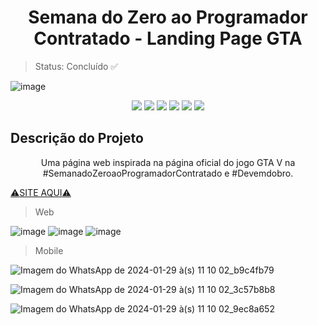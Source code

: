 <h1 align="center">Semana do Zero ao Programador Contratado - Landing Page GTA</h1>

>Status: Concluído ✅
>
![image](https://github.com/anafaguilar/projeto-gta5/assets/72056797/be376f8e-909b-47c6-bfa3-e3722a15759e)

<p align="center">
<img src="https://img.shields.io/github/license/ISS2718/SpotClone"/>
<img src="https://img.shields.io/badge/Imersão Front--End-Alura-blue"/>
<img src="https://img.shields.io/badge/_-HTML5-grey?logo=html5"/>
<img src="https://img.shields.io/badge/_-CSS3-grey?logo=css3"/>
<img src="https://img.shields.io/badge/_-javascript-grey?logo=javascript"/>
<img src= https://img.shields.io/badge/--007ACC?logo=visual%20studio%20code&logoColor=ffffff)](https://code.visualstudio.com/) />
</p>

## Descrição do Projeto
<p align="center">Uma página web inspirada na página oficial do jogo GTA V na #SemanadoZeroaoProgramadorContratado e #Devemdobro.</p>

[:warning:SITE AQUI:warning:](https://anafaguilar.github.io/projeto-gta5/)

>  Web

![image](https://github.com/anafaguilar/projeto-gta5/assets/72056797/efae89e5-2dfc-4ec2-a51b-41f9d73f6d3a)
![image](https://github.com/anafaguilar/projeto-gta5/assets/72056797/78d59467-29f8-4a06-81ae-e3ef967d4833)
![image](https://github.com/anafaguilar/projeto-gta5/assets/72056797/161db29d-e769-4892-9cf8-da9e7efa2042)


>  Mobile

![Imagem do WhatsApp de 2024-01-29 à(s) 11 10 02_b9c4fb79](https://github.com/anafaguilar/projeto-gta5/assets/72056797/3e33cbdb-de58-476f-aaa3-9e546c23a5f1)

![Imagem do WhatsApp de 2024-01-29 à(s) 11 10 02_3c57b8b8](https://github.com/anafaguilar/projeto-gta5/assets/72056797/c9291e5a-b8fc-4494-acce-b97fab04877d)

![Imagem do WhatsApp de 2024-01-29 à(s) 11 10 02_9ec8a652](https://github.com/anafaguilar/projeto-gta5/assets/72056797/a0d52672-6b53-4d8d-ad48-c357fcc70eff)
